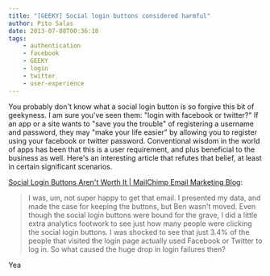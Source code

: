 ```yaml
---
title: "[GEEKY] Social login buttons considered harmful"
author: Pito Salas
date: 2013-07-08T00:36:10
tags:
    - authentication
    - facebook
    - GEEKY
    - login
    - twitter
    - user-experience
---
```




You probably don't know what a social login button is so forgive this bit of
geekyness. I am sure you've seen them: "login with facebook or twitter?" If an
app or a site wants to "save you the trouble" of registering a username and
password, they may "make your life easier" by allowing you to register using
your facebook or twitter password. Conventional wisdom in the world of apps
has been that this is a user requirement, and plus beneficial to the business
as well. Here's an interesting article that refutes that belief, at least in
certain significant scenarios.

[Social Login Buttons Aren't Worth It | MailChimp Email Marketing
Blog](<http://blog.mailchimp.com/social-login-buttons-arent-worth-it/>):

> I was, um, not super happy to get that email. I presented my data, and made
> the case for keeping the buttons, but Ben wasn't moved. Even though the
> social login buttons were bound for the grave, I did a little extra
> analytics footwork to see just how many people were clicking the social
> login buttons. I was shocked to see that just 3.4% of the people that
> visited the login page actually used Facebook or Twitter to log in. So what
> caused the huge drop in login failures then?

 Yea



